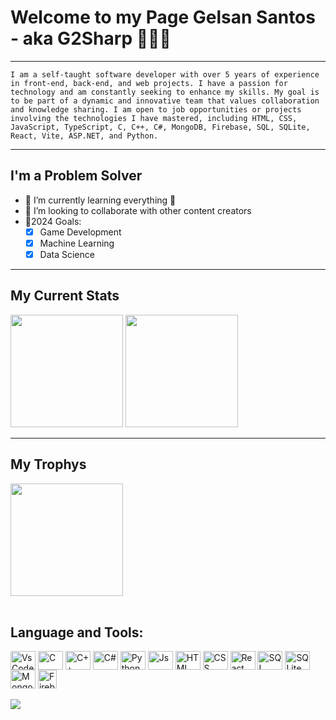 # Welcome to my Page Gelsan Santos - aka G2Sharp 👨🏿‍💻

---

```I am a self-taught software developer with over 5 years of experience in front-end, back-end, and web projects. I have a passion for technology and am constantly seeking to enhance my skills. My goal is to be part of a dynamic and innovative team that values collaboration and knowledge sharing. I am open to job opportunities or projects involving the technologies I have mastered, including HTML, CSS, JavaScript, TypeScript, C, C++, C#, MongoDB, Firebase, SQL, SQLite, React, Vite, ASP.NET, and Python.```

---

## I'm a Problem Solver
- 🌱 I’m currently learning everything 🤣
- 👯 I’m looking to collaborate with other content creators
- 🥅2024 Goals:
  - [x] Game Development
  - [x] Machine Learning
  - [x] Data Science
  
---

 <div>
  <h2>My Current Stats</h2>
   <img height="180em" src="https://github-readme-stats-kappa-self.vercel.app/api?username=G2Sharp&show_icons=true&include_all_commits=true&theme=dracula&count_private=true"/>
   <img height="180em" src="https://github-readme-stats-kappa-self.vercel.app/api/top-langs/?username=G2Sharp&layout=compact&langs_count=6&theme=dracula"/>  
</div>

---

<div style="display: inline_block">
  <h2>My Trophys</h2>
   <img height="180em" src="https://github-profile-trophy.vercel.app/?username=G2Sharp&theme=dracula"/>
</div>

<div style="display: inline_block"><br>
 <h2>Language and Tools:</h2>
  <img align="center" alt="VsCode" height="30" width="40" src="https://cdn.jsdelivr.net/gh/devicons/devicon@latest/icons/vscode/vscode-original.svg" />   
  <img align="center" alt="C" height="30" width="40" src="https://raw.githubusercontent.com/devicons/devicon/master/icons/c/c-original.svg">
  <img  align="center" alt="C++" height="30" width="40" src="https://cdn.jsdelivr.net/gh/devicons/devicon@latest/icons/cplusplus/cplusplus-original.svg" />
  <img align="center" alt="C#" height="30"  width="40" src="https://cdn.jsdelivr.net/gh/devicons/devicon@latest/icons/csharp/csharp-original.svg" />
  <img align="center" alt="Python" height="30"  width="40" src="https://cdn.jsdelivr.net/gh/devicons/devicon@latest/icons/python/python-original.svg" />
  <img align="center" alt="Js" height="30" width="40" src="https://raw.githubusercontent.com/devicons/devicon/master/icons/javascript/javascript-plain.svg">
  <img align="center" alt="HTML" height="30" width="40" src="https://raw.githubusercontent.com/devicons/devicon/master/icons/html5/html5-original.svg">
  <img align="center" alt="CSS" height="30" width="40" src="https://raw.githubusercontent.com/devicons/devicon/master/icons/css3/css3-original.svg">
  <img align="center" alt="React" height="30" width="40" src="https://raw.githubusercontent.com/devicons/devicon/master/icons/react/react-original.svg">
  <img align="center" alt="SQL" height="30" width="40" src="https://raw.githubusercontent.com/devicons/devicon/master/icons/azuresqldatabase/azuresqldatabase-original.svg">
  <img align="center" alt="SQLite" height="30" width="40" src="https://raw.githubusercontent.com/devicons/devicon/master/icons/sqlite/sqlite-original.svg" />
  <img  align="center" alt="Mongo" height="30" width="40" src="https://cdn.jsdelivr.net/gh/devicons/devicon@latest/icons/mongodb/mongodb-original.svg" />
  <img align="center" alt="Firebase" height="30" src="https://cdn.jsdelivr.net/gh/devicons/devicon@latest/icons/firebase/firebase-original.svg" />
</div>
 
<br>
 
<div> 
 <!-- <a href = "mailto:"><img src="https://img.shields.io/badge/-Gmail-%23333?style=for-the-badge&logo=gmail&logoColor=white" target="_blank"></a>-->
  <a href="https://www.linkedin.com/in/gelsan-santos" target="_blank"><img src="https://img.shields.io/badge/-LinkedIn-%230077B5?style=for-the-badge&logo=linkedin&logoColor=white" target="_blank"></a>
</div>
